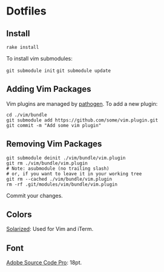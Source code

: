 # Dotfiles

## Install

`rake install`

To install vim submodules:

`git submodule init`
`git submodule update`

## Adding Vim Packages

Vim plugins are managed by [pathogen](https://github.com/tpope/vim-pathogen).
To add a new plugin:

```
cd ./vim/bundle
git submodule add https://github.com/some/vim.plugin.git
git commit -m "Add some vim plugin"
```

## Removing Vim Packages

```
git submodule deinit ./vim/bundle/vim.plugin
git rm ./vim/bundle/vim.plugin
# Note: asubmodule (no trailing slash)
# or, if you want to leave it in your working tree
git rm --cached ./vim/bundle/vim.plugin
rm -rf .git/modules/vim/bundle/vim.plugin
```

Commit your changes.

## Colors

[Solarized](http://ethanschoonover.com/solarized): Used for Vim and iTerm.

## Font

[Adobe Source Code Pro](https://github.com/adobe-fonts/source-code-pro): 18pt.
